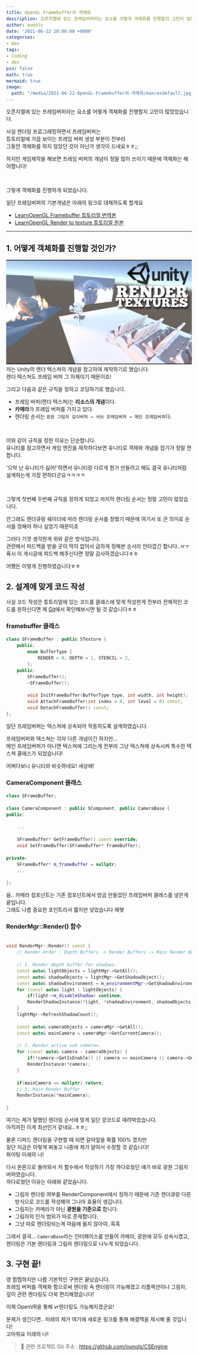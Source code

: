 ```yaml
---
title: OpenGL Framebuffer의 객체화
description: 오픈지엘에 있는 프레임버퍼라는 요소를 어떻게 객체화를 진행할지 고민이 많았었습니다.
author: ounols
date: '2021-06-22 20:00:00 +0800'
categories:
- Dev
tags:
- Coding
- dev
pin: false
math: true
mermaid: true
image:
  path: "/media/2021-06-22-OpenGL-Framebuffer의-객체화/maxresdefault.jpg"
---
```


오픈지엘에 있는 프레임버퍼라는 요소를 어떻게 객체화를 진행할지 고민이 많았었습니다.

사실 렌더링 프로그래밍하면서 프레임버퍼는<br>
튜토리얼에 가끔 보이는 프레임 버퍼 생성 부분이 전부라<br>
그동안 객체화를 하지 않았던 것이 아닌가 생각이 드네요ㅎㅎ;;

하지만 게임제작을 해보면 프레임 버퍼의 개념이 정말 많이 쓰이기 때문에
객체화는 해야합니다!

<br/>

그렇게 객체화를 진행하게 되었습니다.

일단 프레임버퍼의 기본개념은 아래의 링크로 대체하도록 할게요
* [LearnOpenGL Framebuffer 튜토리얼 번역본](https://heinleinsgame.tistory.com/28)
* [LearnOpenGL Render to texture 튜토리얼 원본](https://www.opengl-tutorial.org/kr/intermediate-tutorials/tutorial-14-render-to-texture/)

-------------
## 1. 어떻게 객체화를 진행할 것인가? ##

![](/media/2021-06-22-OpenGL-Framebuffer의-객체화/maxresdefault.jpg) 저는 Unity의 렌더 텍스쳐의 개념을 참고하여 제작하기로 했습니다.<br>
렌더 텍스쳐도 프레임 버퍼 그 자체이기 때문이죠!

그리고 다음과 같은 규칙을 정하고 코딩하기로 했습니다.
* 프레임 버퍼(렌더 텍스쳐)는 **리소스의 개념**이다.
* **카메라**가 프레임 버퍼를 가지고 있다.
* 렌더링 순서는 `광원 그림자 깊이버퍼 → 서브 프레임버퍼 → 메인 프레임버퍼`다.

</br>

이와 같이 규칙을 정한 이유는 단순합니다.<br>
유니티를 참고하면서 게임 엔진을 제작하다보면 유니티로 객체화 개념을 잡기가 정말 편합니다.

'으악 난 유니티가 싫어!'하면서 유니티랑 다르게 뭔가 만들려고 해도
결국 유니티처럼 설계하는게 가장 편하더군요ㅋㅋㅋㅋ

</br>

그렇게 첫번째 두번째 규칙을 정하게 되었고
마지막 렌더링 순서는 정말 고민이 많았습니다.

안그래도 렌더큐랑 쉐이더에 따라 렌더링 순서를 정했기 때문에
여기서 또 큰 의미로 순서를 정해야 하나 싶었기 때문이죠

그러다 기껏 생각한게 위와 같은 방식입니다.<br>
관련해서 피드백을 받을 곳이 딱히 없어서 급하게 정해본 순서라 안타깝긴 합니다..ㅠㅜ
횩시 이 게시글에 피드백 해주신다면 정말 감사하겠습니다ㅎㅎ

어쨌든 이렇게 진행하였습니다ㅎㅎ

## 2. 설계에 맞게 코드 작성 ##

사실 코드 작성은 튜토리얼에 있는 코드를 클래스에 맞게 작성한게 전부라
전체적인 코드를 원하신다면 제 [Git](https://github.com/ounols/CSEngine/commit/7b76fcce56adbb9db56d57e31269d4248ae687f6)에서 확인해보시면 될 것 같습니다ㅎㅎ

### framebuffer 클래스 ###

```cpp
class SFrameBuffer : public STexture {
    public:
        enum BufferType {
            RENDER = 0, DEPTH = 1, STENCIL = 2,
        };
    public:
        SFrameBuffer();
        ~SFrameBuffer();

        void InitFrameBuffer(BufferType type, int width, int height);
        void AttachFrameBuffer(int index = 0, int level = 0) const;
        void DetachFrameBuffer() const;
};
```
일단 프레임버퍼는 텍스쳐에 상속되어 작동하도록 설계하였습니다.

프레임버퍼와 텍스쳐는 각자 다른 개념이긴 하지만...<br>
메인 프레임버퍼가 아니면 텍스쳐에 그리는게 전부라 그냥 텍스쳐에 상속시켜
특수한 텍스쳐 클래스가 되었습니다!

어쩌다보니 유니티와 비슷하네요! 세상에!

### CameraComponent 클래스 ###

```cpp
class SFrameBuffer;

class CameraComponent : public SComponent, public CameraBase {
public:
    
    ...
    
    SFrameBuffer* GetFrameBuffer() const override;
    void SetFrameBuffer(SFrameBuffer* frameBuffer);
    
private:
    SFrameBuffer* m_frameBuffer = nullptr;
    ...
    
};
```
음.. 카메라 컴포넌트는 기존 컴포넌트에서 방금 만들었던 프레임버퍼 클래스를 넣은게 끝입니다.<br>
그래도 나름 중요한 포인트라서 짧지만 넣었습니다 헤헷

### RenderMgr::Render() 함수 ###
```cpp

void RenderMgr::Render() const {
    // Render Order : Depth Buffers -> Render Buffers -> Main Render Buffer

    // 1. Render depth buffer for shadows.
    const auto& lightObjects = lightMgr->GetAll();
    const auto& shadowObjects = lightMgr->GetShadowObject();
    const auto& shadowEnvironment = m_environmentMgr->GetShadowEnvironment();
    for (const auto& light : lightObjects) {
        if(light->m_disableShadow) continue;
        RenderShadowInstance(*light, *shadowEnvironment, shadowObjects);
    }
    lightMgr->RefreshShadowCount();

    const auto& cameraObjects = cameraMgr->GetAll();
    const auto& mainCamera = cameraMgr->GetCurrentCamera();

    // 2. Render active sub cameras.
    for (const auto& camera : cameraObjects) {
        if(!camera->GetIsEnable() || camera == mainCamera || camera->GetFrameBuffer() == nullptr) continue;
        RenderInstance(*camera);
    }

    if(mainCamera == nullptr) return;
    // 3. Main Render Buffer
    RenderInstance(*mainCamera);

}
```

여기는 제가 말했던 렌더링 순서에 맞게 일단 깡코드로 때려박았습니다.<br>
아직까진 이게 최선인거 같네요..ㅎㅎ;;

물론 디퍼드 렌더링을 구현할 때 되면 갈아엎을 확률 100% 겠지만<br>
일단 지금은 이렇게 짜놓고 나중에 제가 알아서 수정할 것 같습니다!<br>
화이팅 미래의 나!

다시 본론으로 돌아와서
저 함수에서 작성하기 가장 까다로웠던 얘가 바로 광원 그림자 버퍼였습니다.<br>
까다로웠던 이유는 아래와 같았슴니다.
* 그림자 렌더링 여부를 RenderComponent에서 정하기 때문에
기존 렌더큐랑 다른 방식으로 코드를 작성해야 그나마 효율이 생깁니다.
* 그림자는 카메라가 아닌 **광원을 기준으로** 합니다.
* 그림자의 인식 범위가 따로 존재합니다.
* 그냥 따로 렌더링되는게 마음에 들지 않아여..흑흑

그래서 결국...
`CameraBase`라는 인터페이스를 만들어 카메라, 광원에 모두 상속시켰고,<br>
렌더링은 기본 렌더링과 그림자 렌더링으로 나누게 되었습니다.

## 3. 구현 끝! ##

영 찝찝하지만 나름 기본적인 구현은 끝났습니다.<br>
프레임 버퍼를 객체화 함으로써 렌더링 속 렌더링이 가능해졌고
리플렉션이나 그림자, 깊이 관련 렌더링도 더욱 편리해졌습니다!

이제 OpenVR을 통해 vr렌더링도 가능해지겠군요!

문제가 생긴다면.. 미래의 제가 여기에 새로운 링크를 통해 해결책을 제시해 줄 것입니다!<br>
고마워요 미래의 나!


> 📣 관련 프로젝트 Git 주소 : https://github.com/ounols/CSEngine
